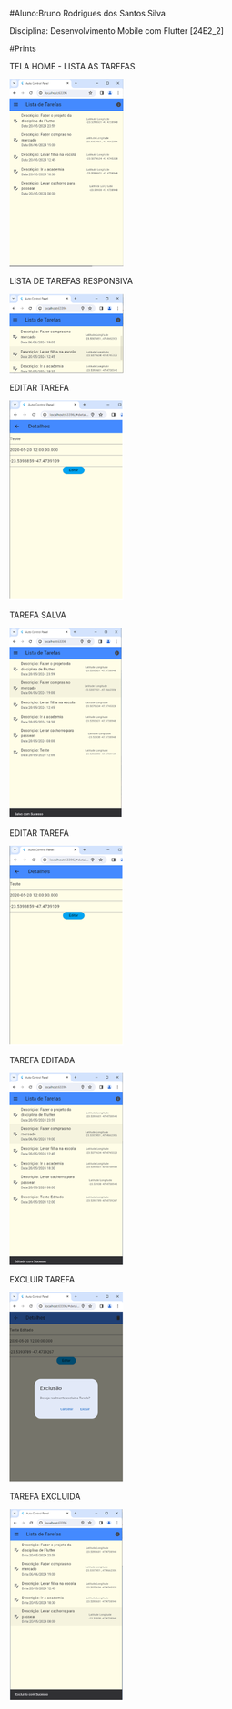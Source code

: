 #Aluno:Bruno Rodrigues dos Santos Silva

Disciplina: Desenvolvimento Mobile com Flutter [24E2_2]

#Prints

TELA HOME - LISTA AS TAREFAS

<img src="prints/Lista_tarefas.png" alt="Lista de Tarefas" style="width:200px;heigth:200px">

LISTA DE TAREFAS RESPONSIVA

<img src="prints/Listat_Responsive.png" alt="Lista de Tarefas" style="width:200px;heigth:200px">

EDITAR TAREFA

<img src="prints/Editar_tarefa.png" alt="Editar Tarefas" style="width:200px;heigth:200px">

TAREFA SALVA

<img src="prints/Nova_tarefa_salva.png" alt="Tarefa Salva" style="width:200px;heigth:200px">

EDITAR TAREFA

<img src="prints/Editar_tarefa.png" alt="Editar" style="width:200px;heigth:200px">

TAREFA EDITADA

<img src="prints/Tarefa_editada.png" alt="Tarefa editada" style="width:200px;heigth:200px">

EXCLUIR TAREFA

<img src="prints/Excluir_tarefa.png" alt="Excluir" style="width:200px;heigth:200px">

TAREFA EXCLUIDA

<img src="prints/Tarefa_excluida.png" alt="tarefa excluida" style="width:200px;heigth:200px">

